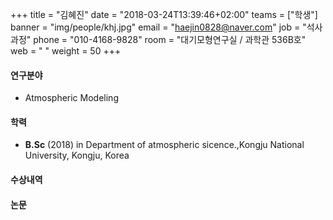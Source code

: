+++
title = "김혜진"
date = "2018-03-24T13:39:46+02:00"
teams = ["학생"]
banner = "img/people/khj.jpg"
email = "haejin0828@naver.com"
job = "석사과정"
phone = "010-4168-9828"
room = "대기모형연구실 / 과학관 536B호"
web = " "
weight = 50
+++

#### 연구분야
+ Atmospheric Modeling

#### 학력
+ **B.Sc** (2018) in Department of atmospheric sicence.,Kongju National University, Kongju, Korea

#### 수상내역


#### 논문
